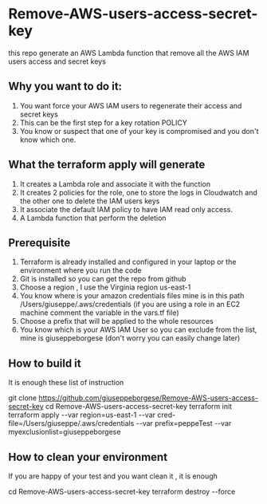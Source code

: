 # Remove-AWS-users-access-secret-key
this repo generate an AWS Lambda function that remove all the AWS IAM users access and secret keys

## Why you want to do it:

1. You want force your AWS IAM users to regenerate their access and secret keys
2. This can be the first step for a key rotation POLICY
3. You know or suspect that one of your key is compromised and you don't know which one.

## What the terraform apply will generate
1. It creates a Lambda role and associate it with the function
2. It creates 2 policies for the role, one to store the logs in Cloudwatch and the other one to delete the IAM users keys
3. It associate the default IAM policy to have IAM read only access.
4. A Lambda function that perform the deletion

## Prerequisite
1. Terraform is already installed and configured in your laptop or the environment where you run the code
2. Git is installed so you can get the repo from github
3. Choose a region , I use the Virginia region us-east-1
4. You know where is your amazon credentials files mine is in this path /Users/giuseppe/.aws/credentials (if you are using a role in an EC2 machine comment the variable in the vars.tf file)
5. Choose a prefix that will be applied to the whole resources
6. You know which is your AWS IAM User so you can exclude from the list, mine is giuseppeborgese (don't worry you can easily change later)


## How to build it
It is enough these list of instruction

  git clone https://github.com/giuseppeborgese/Remove-AWS-users-access-secret-key
  cd Remove-AWS-users-access-secret-key
  terraform init
  terraform apply --var region=us-east-1 --var cred-file=/Users/giuseppe/.aws/credentials --var prefix=peppeTest --var myexclusionlist=giuseppeborgese

## How to clean your environment
If you are happy of your test and you want clean it , it is enough

  cd Remove-AWS-users-access-secret-key
  terraform destroy --force  
